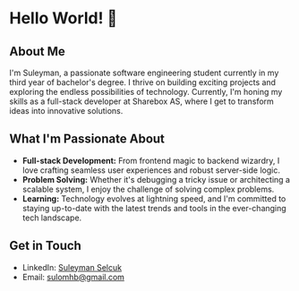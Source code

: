 # Hello World! 👋

## About Me
I'm Suleyman, a passionate software engineering student currently in my third year of bachelor's degree. I thrive on building exciting projects and exploring the endless possibilities of technology. Currently, I'm honing my skills as a full-stack developer at Sharebox AS, where I get to transform ideas into innovative solutions.

## What I'm Passionate About
- **Full-stack Development:** From frontend magic to backend wizardry, I love crafting seamless user experiences and robust server-side logic.
- **Problem Solving:** Whether it's debugging a tricky issue or architecting a scalable system, I enjoy the challenge of solving complex problems.
- **Learning:** Technology evolves at lightning speed, and I'm committed to staying up-to-date with the latest trends and tools in the ever-changing tech landscape.

## Get in Touch
- LinkedIn: [Suleyman Selcuk](https://www.linkedin.com/in/suleymanselcuk/)
- Email: [sulomhb@gmail.com](mailto:sulomhb@gmail.com)
